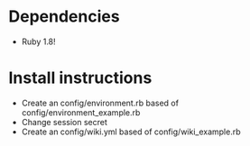 # Dependencies

* Ruby 1.8!

# Install instructions

* Create an config/environment.rb based of config/environment_example.rb
* Change session secret
* Create an config/wiki.yml based of config/wiki_example.rb

